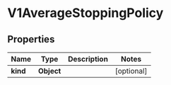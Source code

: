

# V1AverageStoppingPolicy


## Properties

Name | Type | Description | Notes
------------ | ------------- | ------------- | -------------
**kind** | **Object** |  |  [optional]



